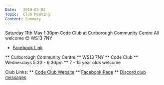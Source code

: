 ```yaml
---
Date:   2019-05-03
Topic:  Club Meeting
Content: Summary
---
```

Saturday 11th May 1:30pm
Code Club at
Curborough Community Centre
All welcome 😊
WS13 7NY

* [Facebook Link](https://www.facebook.com/1481985248595237/posts/2025475910912832/)


** Curborough Community Centre
** WS13 7NY
** Code Club
** Wednesdays 5:30 - 6:30pm
** 7 - 15 year olds welcome

Club Links:
** [Code Club Website](https://lichfield-code-club.github.io/)
** [Facebook Page](https://www.facebook.com/LichfieldCoders)
** [Discord club messages](https://discord.gg/szz6xGK)
